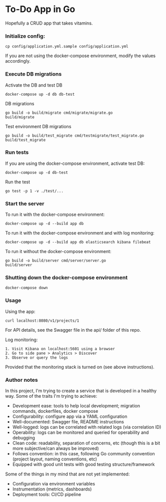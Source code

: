 # To-Do App in Go

Hopefully a CRUD app that takes vitamins.

### Initialize config:

```
cp config/application.yml.sample config/application.yml
```

If you are not using the docker-compose environment, modify the values accordingly.

### Execute DB migrations

Activate the DB and test DB
```
docker-compose up -d db db-test
```

DB migrations
```
go build -o build/migrate cmd/migrate/migrate.go
build/migrate
```

Test environment DB migrations
```
go build -o build/test_migrate cmd/testmigrate/test_migrate.go
build/test_migrate
```

### Run tests

If you are using the docker-compose environment, activate test DB:
```
docker-compose up -d db-test
```

Run the test
```
go test -p 1 -v ./test/...
```

### Start the server


To run it with the docker-compose environment:
```
docker-compose up -d --build app db
```

To run it with the docker-compose environment and with log monitoring:
```
docker-compose up -d --build app db elasticsearch kibana filebeat
```

To run it without the docker-compose environment:
```
go build -o build/server cmd/server/server.go
build/server
```

### Shutting down the docker-compose environment

```
docker-compose down
```

### Usage

Using the app:
```
curl localhost:8080/v1/projects/1
```
For API details, see the Swagger file in the api/ folder of this repo.

Log monitoring:
```
1. Visit Kibana on localhost:5601 using a browser
2. Go to side pane > Analytics > Discover
3. Observe or query the logs
```
Provided that the monitoring stack is turned on (see above instructions).

### Author notes

In this project, I'm trying to create a service that is developed in a healthy way. Some of the traits I'm trying to achieve:
- Development ease: tools to help local development; migration commands, dockerfiles, docker compose
- Configurability: configure app via a YAML configuration
- Well-documented: Swagger file, README instructions
- Well-logged: logs can be correlated with related logs (via correlation ID)
- Operability: logs can be monitored and queried for operability and debugging
- Clean code: readability, separation of concerns, etc (though this is a bit more subjective/can always be improved)
- Follows convention: in this case, following Go community convention (project layout, naming conventions, etc)
- Equipped with good unit tests with good testing structure/framework

Some of the things in my mind that are not yet implemented:
- Configuration via environment variables
- Instrumentation (metrics, dashboards)
- Deployment tools: CI/CD pipeline

